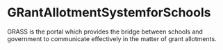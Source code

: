 # GRantAllotmentSystemforSchools
GRASS is the portal which provides the bridge between schools and government to communicate effectively in the matter of grant allotments.

